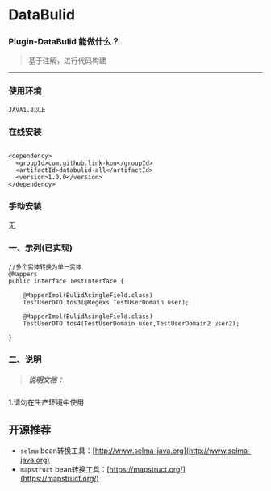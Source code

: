 # DataBulid

### Plugin-DataBulid 能做什么？

> 基于注解，进行代码构建
---
### 使用环境

    JAVA1.8以上

### 在线安装

 ```xml：

 <dependency>
   <groupId>com.github.link-kou</groupId>
   <artifactId>databulid-all</artifactId>
   <version>1.0.0</version>
 </dependency>

 ```

### 手动安装

   无
   
### 一、示列(已实现)

```java：
//多个实体转换为单一实体
@Mappers
public interface TestInterface {

    @MapperImpl(BulidAsingleField.class)
    TestUserDTO tos3(@Regexs TestUserDomain user);

    @MapperImpl(BulidAsingleField.class)
    TestUserDTO tos4(TestUserDomain user,TestUserDomain2 user2);

}
```




### 二、说明

> ##### 说明文档：
1.请勿在生产环境中使用


## 开源推荐
- `selma` bean转换工具：[http://www.selma-java.org](http://www.selma-java.org)
- `mapstruct` bean转换工具：[https://mapstruct.org/](https://mapstruct.org/)

